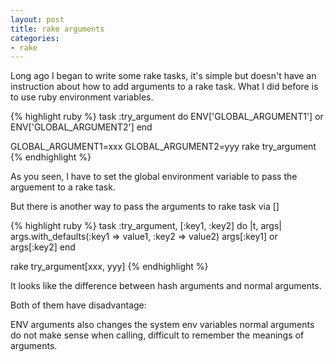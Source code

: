 ```yaml
---
layout: post
title: rake arguments
categories:
- rake
---
```

Long ago I began to write some rake tasks, it's simple but doesn't have
an instruction about how to add arguments to a rake task. What I did
before is to use ruby environment variables.

{% highlight ruby %}
task :try_argument do
  ENV['GLOBAL_ARGUMENT1'] or ENV['GLOBAL_ARGUMENT2']
end

GLOBAL_ARGUMENT1=xxx GLOBAL_ARGUMENT2=yyy rake try_argument
{% endhighlight %}

As you seen, I have to set the global environment variable to pass the
arguement to a rake task.

But there is another way to pass the arguments to rake task via []

{% highlight ruby %}
task :try_argument, [:key1, :key2] do |t, args|
  args.with_defaults(:key1 => value1, :key2 => value2)
  args[:key1] or args[:key2]
end

rake try_argument[xxx, yyy]
{% endhighlight %}

It looks like the difference between hash arguments and normal arguments.

Both of them have disadvantage:

ENV arguments also changes the system env variables
normal arguments do not make sense when calling, difficult to remember
the meanings of arguments.


